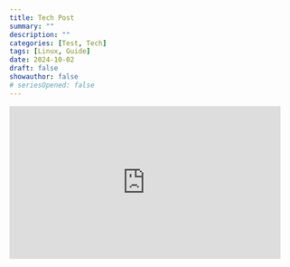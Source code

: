 ```yaml
---
title: Tech Post
summary: ""
description: ""
categories: [Test, Tech]
tags: [Linux, Guide]
date: 2024-10-02
draft: false
showauthor: false
# seriesOpened: false
---
```


<iframe src="https://tenor.com/embed/18671901" width="480" height="270" frameBorder="0" allowFullScreen></iframe>